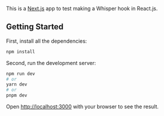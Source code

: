 This is a [Next.js](https://nextjs.org/) app to test making a Whisper hook in React.js.

## Getting Started

First, install all the dependencies:

```bash
npm install
```

Second, run the development server:

```bash
npm run dev
# or
yarn dev
# or
pnpm dev
```

Open [http://localhost:3000](http://localhost:3000) with your browser to see the result.